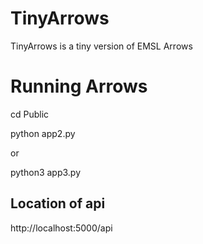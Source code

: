 # TinyArrows
TinyArrows is a tiny version of EMSL Arrows

# Running Arrows
cd Public

python app2.py

or 

python3 app3.py


## Location of api
http://localhost:5000/api
